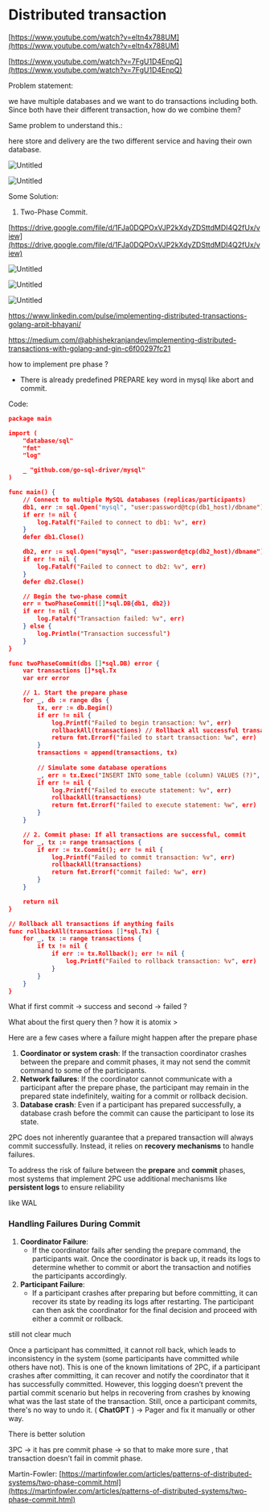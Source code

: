 # Distributed transaction

[https://www.youtube.com/watch?v=eltn4x788UM](https://www.youtube.com/watch?v=eltn4x788UM)

[https://www.youtube.com/watch?v=7FgU1D4EnpQ](https://www.youtube.com/watch?v=7FgU1D4EnpQ)

Problem statement:

we have multiple databases and we want to do transactions including both. Since both have their different transaction, how do we combine them?

Same problem to understand this.:

here store and delivery are the two different service and having their own database.

![Untitled](Distributed%20transaction%204ca6d956b01246b1b05b9580f6978669/Untitled.png)

![Untitled](Distributed%20transaction%204ca6d956b01246b1b05b9580f6978669/Untitled%201.png)

Some Solution:

1. Two-Phase Commit.

[https://drive.google.com/file/d/1FJa0DQPOxVJP2kXdyZDSttdMDI4Q2fUx/view](https://drive.google.com/file/d/1FJa0DQPOxVJP2kXdyZDSttdMDI4Q2fUx/view)

![Untitled](Distributed%20transaction%204ca6d956b01246b1b05b9580f6978669/Untitled%202.png)

![Untitled](Distributed%20transaction%204ca6d956b01246b1b05b9580f6978669/Untitled%203.png)

![Untitled](Distributed%20transaction%204ca6d956b01246b1b05b9580f6978669/Untitled%204.png)

https://www.linkedin.com/pulse/implementing-distributed-transactions-golang-arpit-bhayani/

https://medium.com/@abhishekranjandev/implementing-distributed-transactions-with-golang-and-gin-c6f00297fc21

how to implement pre phase ? 

- There is already predefined PREPARE key word in mysql like abort and commit.

Code:

```json
package main

import (
	"database/sql"
	"fmt"
	"log"

	_ "github.com/go-sql-driver/mysql"
)

func main() {
	// Connect to multiple MySQL databases (replicas/participants)
	db1, err := sql.Open("mysql", "user:password@tcp(db1_host)/dbname")
	if err != nil {
		log.Fatalf("Failed to connect to db1: %v", err)
	}
	defer db1.Close()

	db2, err := sql.Open("mysql", "user:password@tcp(db2_host)/dbname")
	if err != nil {
		log.Fatalf("Failed to connect to db2: %v", err)
	}
	defer db2.Close()

	// Begin the two-phase commit
	err = twoPhaseCommit([]*sql.DB{db1, db2})
	if err != nil {
		log.Fatalf("Transaction failed: %v", err)
	} else {
		log.Println("Transaction successful")
	}
}

func twoPhaseCommit(dbs []*sql.DB) error {
	var transactions []*sql.Tx
	var err error

	// 1. Start the prepare phase
	for _, db := range dbs {
		tx, err := db.Begin()
		if err != nil {
			log.Printf("Failed to begin transaction: %v", err)
			rollbackAll(transactions) // Rollback all successful transactions
			return fmt.Errorf("failed to start transaction: %w", err)
		}
		transactions = append(transactions, tx)
		
		// Simulate some database operations
		_, err = tx.Exec("INSERT INTO some_table (column) VALUES (?)", "some_value")
		if err != nil {
			log.Printf("Failed to execute statement: %v", err)
			rollbackAll(transactions)
			return fmt.Errorf("failed to execute statement: %w", err)
		}
	}

	// 2. Commit phase: If all transactions are successful, commit
	for _, tx := range transactions {
		if err := tx.Commit(); err != nil {
			log.Printf("Failed to commit transaction: %v", err)
			rollbackAll(transactions)
			return fmt.Errorf("commit failed: %w", err)
		}
	}

	return nil
}

// Rollback all transactions if anything fails
func rollbackAll(transactions []*sql.Tx) {
	for _, tx := range transactions {
		if tx != nil {
			if err := tx.Rollback(); err != nil {
				log.Printf("Failed to rollback transaction: %v", err)
			}
		}
	}
}

```

What if first commit → success and second → failed ? 

What about the first query then ? how it is atomix > 

Here are a few cases where a failure might happen after the prepare phase

1. **Coordinator or system crash**: If the transaction coordinator crashes between the prepare and commit phases, it may not send the commit command to some of the participants.
2. **Network failures**: If the coordinator cannot communicate with a participant after the prepare phase, the participant may remain in the prepared state indefinitely, waiting for a commit or rollback decision.
3. **Database crash**: Even if a participant has prepared successfully, a database crash before the commit can cause the participant to lose its state.

2PC does not inherently guarantee that a prepared transaction will always commit successfully. Instead, it relies on **recovery mechanisms** to handle failures.

To address the risk of failure between the **prepare** and **commit** phases, most systems that implement 2PC use additional mechanisms like **persistent logs** to ensure reliability

like WAL

### Handling Failures During Commit

1. **Coordinator Failure**:
    - If the coordinator fails after sending the prepare command, the participants wait. Once the coordinator is back up, it reads its logs to determine whether to commit or abort the transaction and notifies the participants accordingly.
2. **Participant Failure**:
    - If a participant crashes after preparing but before committing, it can recover its state by reading its logs after restarting. The participant can then ask the coordinator for the final decision and proceed with either a commit or rollback.

still not clear much

Once a participant has committed, it cannot roll back, which leads to inconsistency in the system (some participants have committed while others have not). This is one of the known limitations of 2PC,  if a participant crashes after committing, it can recover and notify the coordinator that it has successfully committed. However, this logging doesn’t prevent the partial commit scenario but helps in recovering from crashes by knowing what was the last state of the transaction. Still, once a participant commits, there's no way to undo it. ( **ChatGPT** ) → Pager and fix it manually or other way.

There is better solution

3PC → it has pre commit phase → so that to make more sure , that transaction doesn’t fail in commit phase. 

Martin-Fowler: [https://martinfowler.com/articles/patterns-of-distributed-systems/two-phase-commit.html](https://martinfowler.com/articles/patterns-of-distributed-systems/two-phase-commit.html)